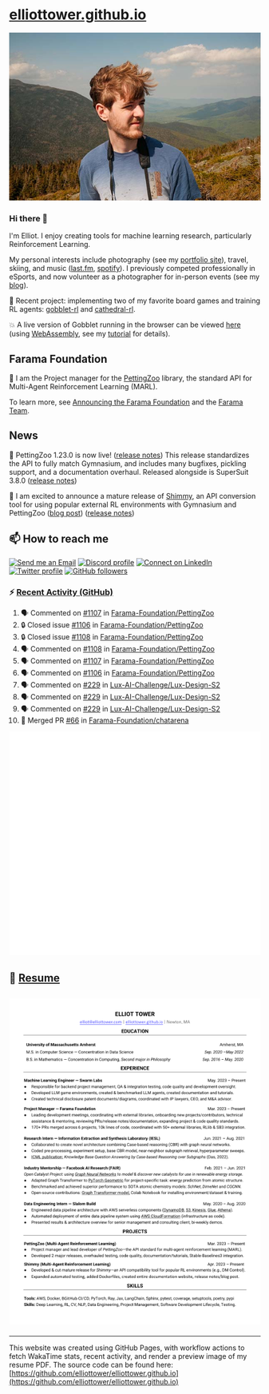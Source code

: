 # [elliottower.github.io](https://github.com/elliottower/elliottower.github.io)

[![A wild Elliot on Mt Washington](https://raw.githubusercontent.com/elliottower/elliottower.github.io/main/src/jpg/DSCF7539-600px.jpg?raw=true)](https://raw.githubusercontent.com/elliottower/elliottower.github.io/main/src/jpg/DSCF7539.jpg?raw=true)

### Hi there 👋

I'm Elliot. I enjoy creating tools for machine learning research, particularly Reinforcement Learning.

My personal interests include photography (see my [portfolio site](https://www.elliottower.com/)), travel, skiing, and music ([last.fm](https://www.last.fm/user/ajsdlfkwer), [spotify](https://open.spotify.com/user/12132818380)). I previously competed professionally in eSports, and now volunteer as a photographer for in-person events (see my [blog](https://www.elliottower.com/stories/?category=events)).

🤖 Recent project: implementing two of my favorite board games and training RL agents: [gobblet-rl](https://github.com/elliottower/gobblet-rl) and [cathedral-rl](https://github.com/elliottower/cathedral-rl). 

💥 A live version of Gobblet running in the browser can be viewed [here](https://elliottower.github.io/gobblet-rl/) (using [WebAssembly](https://webassembly.org/), see my [tutorial](https://github.com/elliottower/gobblet-rl/blob/main/tutorials/WebAssembly/web_assembly.md) for details).

## Farama Foundation

🚀 I am the Project manager for the [PettingZoo](https://github.com/Farama-Foundation/PettingZoo) library, the standard API for Multi-Agent Reinforcement Learning (MARL). 

To learn more, see [Announcing the Farama Foundation](https://farama.org/Announcing-The-Farama-Foundation) and the [Farama Team](https://farama.org/team).

## News

🎉 PettingZoo 1.23.0 is now live! ([release notes](https://github.com/Farama-Foundation/PettingZoo/releases/tag/1.23.0)) This release standardizes the API to fully match Gymnasium, and includes many bugfixes, pickling support, and a documentation overhaul. Released alongside is SuperSuit 3.8.0 ([release notes](https://github.com/Farama-Foundation/SuperSuit/releases/tag/3.8.0)) 

<!-- ![GitHub Release Date](https://img.shields.io/github/release-date/Farama-Foundation/PettingZoo) -->

🎉 I am excited to announce a mature release of [Shimmy](https://github.com/Farama-Foundation/Shimmy), an API conversion tool for using popular external RL environments with Gymnasium and PettingZoo ([blog post](https://farama.org/Announcing-Shimmy)) ([release notes](https://github.com/Farama-Foundation/Shimmy/releases/tag/v1.0.0)) 

## 📫 How to reach me

 [![Send me an Email](https://img.shields.io/badge/email-elliot%40elliottower.com-blue)](mailto:elliot@elliottower.com)
 [![Discord profile](https://img.shields.io/badge/Discord-7289DA?style=flat&logo=discord&logoColor=white)](https://discord.com/users/83091537923145728)
 [![Connect on LinkedIn](https://img.shields.io/badge/--linkedin?label=LinkedIn&logo=LinkedIn&style=social)](https://www.linkedin.com/in/elliot-tower)
 [![Twitter profile](https://img.shields.io/twitter/follow/elliottower?style=social)](https://twitter.com/ElliotTower/)
 [![GitHub followers](https://img.shields.io/github/followers/elliottower?style=social)](https://github.com/elliottower/)

### ⚡ [Recent Activity (GitHub)](https://github.com/elliottower)

<!--START_SECTION:activity-->
1. 🗣 Commented on [#1107](https://github.com/Farama-Foundation/PettingZoo/pull/1107#issuecomment-1737422445) in [Farama-Foundation/PettingZoo](https://github.com/Farama-Foundation/PettingZoo)
2. 🔒 Closed issue [#1106](https://github.com/Farama-Foundation/PettingZoo/issues/1106) in [Farama-Foundation/PettingZoo](https://github.com/Farama-Foundation/PettingZoo)
3. 🔒 Closed issue [#1108](https://github.com/Farama-Foundation/PettingZoo/issues/1108) in [Farama-Foundation/PettingZoo](https://github.com/Farama-Foundation/PettingZoo)
4. 🗣 Commented on [#1108](https://github.com/Farama-Foundation/PettingZoo/issues/1108#issuecomment-1737397202) in [Farama-Foundation/PettingZoo](https://github.com/Farama-Foundation/PettingZoo)
5. 🗣 Commented on [#1107](https://github.com/Farama-Foundation/PettingZoo/pull/1107#issuecomment-1733843495) in [Farama-Foundation/PettingZoo](https://github.com/Farama-Foundation/PettingZoo)
6. 🗣 Commented on [#1106](https://github.com/Farama-Foundation/PettingZoo/issues/1106#issuecomment-1733835219) in [Farama-Foundation/PettingZoo](https://github.com/Farama-Foundation/PettingZoo)
7. 🗣 Commented on [#229](https://github.com/Lux-AI-Challenge/Lux-Design-S2/issues/229#issuecomment-1732335247) in [Lux-AI-Challenge/Lux-Design-S2](https://github.com/Lux-AI-Challenge/Lux-Design-S2)
8. 🗣 Commented on [#229](https://github.com/Lux-AI-Challenge/Lux-Design-S2/issues/229#issuecomment-1731327099) in [Lux-AI-Challenge/Lux-Design-S2](https://github.com/Lux-AI-Challenge/Lux-Design-S2)
9. 🗣 Commented on [#229](https://github.com/Lux-AI-Challenge/Lux-Design-S2/issues/229#issuecomment-1731314941) in [Lux-AI-Challenge/Lux-Design-S2](https://github.com/Lux-AI-Challenge/Lux-Design-S2)
10. 🎉 Merged PR [#66](https://github.com/Farama-Foundation/chatarena/pull/66) in [Farama-Foundation/chatarena](https://github.com/Farama-Foundation/chatarena)
<!--END_SECTION:activity-->


<picture>
  <a href="https://metrics.lecoq.io/insights?user=elliottower">
   <img src="/github-metrics.svg" alt="Metrics">
  </a>
</picture>

## 📄 [Resume](https://elliottower.github.io/src/pdf/resume.pdf)

<!-- PDF-TO-MARKDOWN:START -->
![Page 1](src/png/page1.png "Page 1")
---
<!-- PDF-TO-MARKDOWN:END -->

----

This website was created using GitHub Pages, with workflow actions to fetch WakaTime stats, recent activity, and render a preview image of my resume PDF. The source code can be found here: [https://github.com/elliottower/elliottower.github.io](https://github.com/elliottower/elliottower.github.io)
